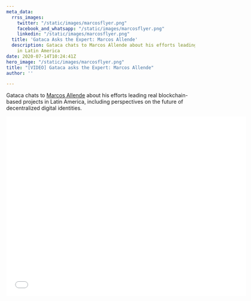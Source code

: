 ```yaml
---
meta_data:
  rrss_images:
    twitter: "/static/images/marcosflyer.png"
    facebook_and_whatsapp: "/static/images/marcosflyer.png"
    linkedin: "/static/images/marcosflyer.png"
  title: 'Gataca Asks the Expert: Marcos Allende'
  description: Gataca chats to Marcos Allende about his efforts leading real blockchain-based  projects
    in Latin America
date: 2020-07-14T10:24:41Z
hero_image: "/static/images/marcosflyer.png"
title: "[VIDEO] Gataca asks the Expert: Marcos Allende"
author: ''

---
```

Gataca chats to [Marcos Allende](https://www.linkedin.com/in/marcosallendelo/) about his efforts leading real blockchain-based  projects in Latin America, including perspectives on the future of decentralized digital identities.

<iframe src="[https://player.vimeo.com/video/438155664](https://player.vimeo.com/video/438155664 "https://player.vimeo.com/video/438155664")" width="640" height="480" frameborder="0" allow="autoplay; fullscreen" allowfullscreen></iframe>